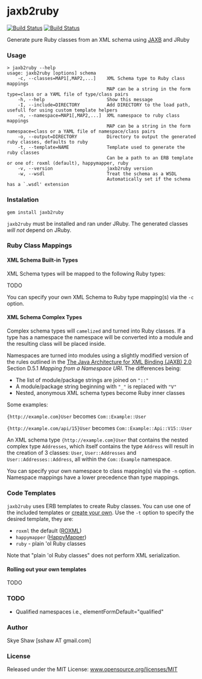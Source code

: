 # jaxb2ruby

[![Build Status](https://travis-ci.org/sshaw/jaxb2ruby.svg)](https://travis-ci.org/sshaw/jaxb2ruby)
[![Build Status](https://codeclimate.com/github/sshaw/jaxb2ruby.png)](https://codeclimate.com/github/sshaw/jaxb2ruby)

Generate pure Ruby classes from an XML schema using [JAXB](https://en.wikipedia.org/wiki/Java_Architecture_for_XML_Binding) and JRuby

### Usage

    > jaxb2ruby --help
    usage: jaxb2ruby [options] schema
        -c, --classes=MAP1[,MAP2,...]    XML Schema type to Ruby class mappings
                                         MAP can be a string in the form type=class or a YAML file of type/class pairs
        -h, --help                       Show this message
        -I, --include=DIRECTORY          Add DIRECTORY to the load path, usefull for using custom template helpers
        -n, --namespace=MAP1[,MAP2,...]  XML namespace to ruby class mappings
                                         MAP can be a string in the form namespace=class or a YAML file of namespace/class pairs
        -o, --output=DIRECTORY           Directory to output the generated ruby classes, defaults to ruby
        -t, --template=NAME              Template used to generate the ruby classes
                                         Can be a path to an ERB template or one of: roxml (default), happymapper, ruby
        -v, --version                    jaxb2ruby version
		-w, --wsdl                       Treat the schema as a WSDL
                                         Automatically set if the schema has a `.wsdl' extension

### Instalation

    gem install jaxb2ruby

`jaxb2ruby` must be installed and ran under JRuby. The generated classes *will not* depend on JRuby.

### Ruby Class Mappings

#### XML Schema Built-in Types

XML Schema types will be mapped to the following Ruby types:

TODO

You can specify your own XML Schema to Ruby type mapping(s) via the `-c` option.

#### XML Schema Complex Types

Complex schema types will `camelized` and turned into Ruby classes. If a type has a namespace
the namespace will be converted into a module and the resulting class will be placed inside.

Namespaces are turned into modules using a slightly modified version of the rules outlined in the [The Java Architecture for XML Binding (JAXB) 2.0](http://download.oracle.com/otndocs/jcp/jaxb-2.0-fr-eval-oth-JSpec) Section D.5.1 _Mapping from a Namespace URI_. The differences being:

* The list of module/package strings are joined on `"::"`
* A module/package string beginning with `"_"` is replaced with `"V"`
* Nested, anonymous XML schema types become Ruby inner classes

Some examples:

`{http://example.com}User` becomes `Com::Example::User`

`{http://example.com/api/15}User` becomes `Com::Example::Api::V15::User`

An XML schema type `{http://example.com}User` that contains the nested complex type
`Addresses`, which itself contains the type `Address` will result in the creation
of 3 classes: `User`, `User::Addresses` and `User::Addresses::Address`, all within
the `Com::Example` namespace.

You can specify your own namespace to class mapping(s) via the `-n` option.
Namespace mappings have a lower precedence than type mappings.

### Code Templates

`jaxb2ruby` uses ERB templates to create Ruby classes. You can use one of the included templates
or [create your own](#rolling-out-your-own-templates). Use the `-t` option to specify the desired template, they are:

* `roxml` the default ([ROXML](https://github.com/Empact/roxml))
* `happymapper` ([HappyMapper](https://github.com/jnunemaker/happymapper))
* `ruby` - plain 'ol Ruby classes

Note that "plain 'ol Ruby classes" does not perform XML serialization.

#### Rolling out your own templates

TODO

### TODO

* Qualified namespaces i.e., elementFormDefault="qualified"

### Author

Skye Shaw [sshaw AT gmail.com]

### License

Released under the MIT License: www.opensource.org/licenses/MIT
